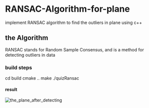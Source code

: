 # RANSAC-Algorithm-for-plane
implement RANSAC algorithm to find the outliers in plane using c++
## the Algorithm
RANSAC stands for Random Sample Consensus, and is a method for detecting outliers in data
### build steps
cd build
cmake ..
make
./quizRansac
#### result
![the_plane_after_detecting](https://i.ibb.co/GHzxwmj/Untitled.png)
